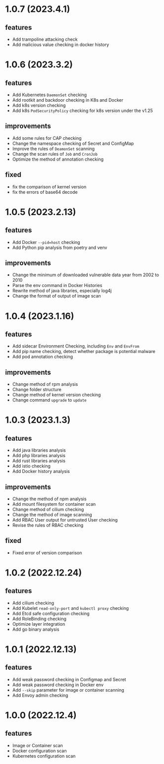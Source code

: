 # 1.0.7 (2023.4.1)
## features
- Add trampoline attacking check
- Add malicious value checking in docker history

# 1.0.6 (2023.3.2)
## features
- Add Kubernetes `DaemonSet` checking
- Add rootkit and backdoor checking in K8s and Docker
- Add k8s version checking
- Add k8s `PodSecurityPolicy` checking for k8s version under the v1.25

## improvements
- Add some rules for CAP checking
- Change the namespace checking of Secret and ConfigMap
- Improve the rules of `DeamonSet` scanning
- Change the scan rules of `Job` and `CronJob`
- Optimize the method of annotation checking

## fixed
- fix the comparison of kernel version
- fix the errors of base64 decode

# 1.0.5 (2023.2.13)
## features
- Add Docker `--pid=host` checking
- Add Python pip analysis from poetry and venv

## improvements
- Change the minimum of downloaded vulnerable data year from 2002 to 2010
- Parse the env command in Docker Histories
- Rewrite method of java libraries, especially log4j
- Change the format of output of image scan

# 1.0.4 (2023.1.16)
## features
- Add sidecar Environment Checking, including `Env` and `EnvFrom`
- Add pip name checking, detect whether package is potential malware
- Add pod annotation checking

## improvements
- Change method of rpm analysis
- Change folder structure
- Change method of kernel version checking
- Change command `upgrade` to `update`

# 1.0.3 (2023.1.3)
## features
- Add java libraries analysis
- Add php libraries analysis
- Add rust libraries analysis
- Add istio checking
- Add Docker history analysis

## improvements
- Change the method of npm analysis
- Add mount filesystem for container scan
- Change method of cilium checking
- Change the method of image scanning
- Add RBAC User output for untrusted User checking
- Revise the rules of RBAC checking

## fixed
- Fixed error of version comparison

# 1.0.2 (2022.12.24)
## features
- Add cilium checking
- Add Kubelet `read-only-port` and `kubectl proxy` checking 
- Add Etcd safe configuration checking
- Add RoleBinding checking
- Optimize layer integration
- Add go binary analysis

# 1.0.1 (2022.12.13)
## features
- Add weak password checking in Configmap and Secret
- Add weak password checking in Docker env
- Add `--skip` parameter for image or container scanning
- Add Envoy admin checking

# 1.0.0 (2022.12.4)
## features
- Image or Container scan
- Docker configuration scan
- Kubernetes configuration scan
